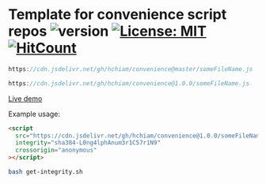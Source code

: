 # Template for convenience script repos ![version](https://img.shields.io/github/release/hchiam/convenience) [![License: MIT](https://img.shields.io/badge/License-MIT-yellow.svg)](https://github.com/hchiam/convenience/blob/master/MIT-LICENSE.txt) [![HitCount](http://hits.dwyl.com/hchiam/convenience.svg)](http://hits.dwyl.com/hchiam/convenience)

```js
https://cdn.jsdelivr.net/gh/hchiam/convenience@master/someFileName.js
```

```js
https://cdn.jsdelivr.net/gh/hchiam/convenience@1.0.0/someFileName.js
```

[Live demo](https://codepen.io/hchiam/pen/...)

Example usage:

```html
<script
  src="https://cdn.jsdelivr.net/gh/hchiam/convenience@1.0.0/someFileName.js"
  integrity="sha384-L0ng4lphAnum3r1C57r1N9"
  crossorigin="anonymous"
></script>
```

```bash
bash get-integrity.sh
```
